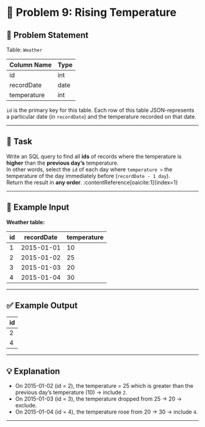 # 🧩 Problem 9: Rising Temperature

## 📝 Problem Statement

Table: `Weather`

| Column Name   | Type    |
|---------------|---------|
| id            | int     |
| recordDate    | date    |
| temperature   | int     |

`id` is the primary key for this table. Each row of this table JSON-represents a particular date (in `recordDate`) and the temperature recorded on that date.

---

## 🎯 Task

Write an SQL query to find all **ids** of records where the temperature is **higher** than the **previous day’s** temperature.  
In other words, select the `id` of each day where `temperature >` the temperature of the day immediately before (`recordDate - 1 day`).  
Return the result in **any order**. :contentReference[oaicite:1]{index=1}

---

## 🧮 Example Input

**Weather table:**

| id | recordDate  | temperature |
|----|-------------|-------------|
| 1  | 2015-01-01  | 10          |
| 2  | 2015-01-02  | 25          |
| 3  | 2015-01-03  | 20          |
| 4  | 2015-01-04  | 30          |

---

## ✅ Example Output

| id |
|----|
| 2  |
| 4  |

---

## 💡 Explanation

- On 2015-01-02 (id = 2), the temperature = 25 which is greater than the previous day’s temperature (10) → include `2`.  
- On 2015-01-03 (id = 3), the temperature dropped from 25 → 20 → exclude.  
- On 2015-01-04 (id = 4), the temperature rose from 20 → 30 → include `4`.

---

